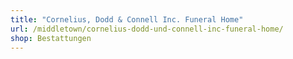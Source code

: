 ```yaml
---
title: "Cornelius, Dodd & Connell Inc. Funeral Home"
url: /middletown/cornelius-dodd-und-connell-inc-funeral-home/
shop: Bestattungen
---
```


